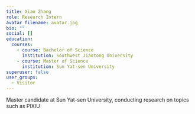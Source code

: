 ```yaml
---
title: Xiao Zhang
role: Research Intern
avatar_filename: avatar.jpg
bio: ""
social: []
education:
  courses:
    - course: Bachelor of Science
      institution: Southwest Jiaotong University
    - course: Master of Science
      institution: Sun Yat-sen University
superuser: false
user_groups:
  - Visitor
---
```

Master candidate at Sun Yat-sen University, conducting research on topics such as PIXIU
